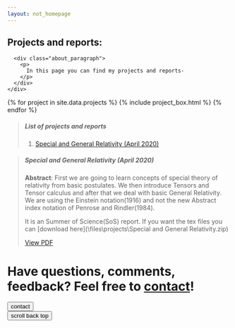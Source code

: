```yaml
---
layout: not_homepage
---
```



<div class="project_list">
  <h2 class="heading center">Projects and reports:</h2>
  <div class="container about_section">
    <div class="row">
      
      <div class="about_paragraph">
        <p>
          In this page you can find my projects and reports-
        </p>
      </div>
    </div>
  </div>
  {% for project in site.data.projects %}
    {% include project_box.html %}
  {% endfor %}
</div>

>##### List of projects and reports
>
>1. [Special and General Relativity (April 2020)](#special-and-general-relativity-april-2020)

>##### Special and General Relativity (April 2020)
>
>**Abstract**: First we are going to learn concepts of special theory of relativity from basic postulates. We then introduce Tensors and Tensor calculus and after that we deal with basic General Relativity. We are using the Einstein notation(1916) and not the new Abstract index notation of Penrose and Rindler(1984).
>
>It is an Summer of Science(SoS) report. If you want the tex files you can [download here](\files\projects\Special and General Relativity.zip)
>
><a class="waves-effect waves-light btn" href='\files\projects\Special and General Relativity.pdf' target="_blank">View PDF</a> 

<div class="projects-bottom center-align">
  <h1 class="heading">Have questions, comments, feedback? Feel free to <a href="/contact">contact</a>!</h1>
  <div class="row">
    <div class="col m6 offset-m3 s12">
      <div class="row">
        <div class="col s6">
          <a href="/contact"><button type="button" class="fill col s12" name="button">contact</button></a>
        </div>
        <div class="col s6">
          <button type="button" class="fill col s12" id="scroll-top" title="scroll back top" name="button">scroll back top</button>
        </div>
      </div>
    </div>
  </div>
</div>

